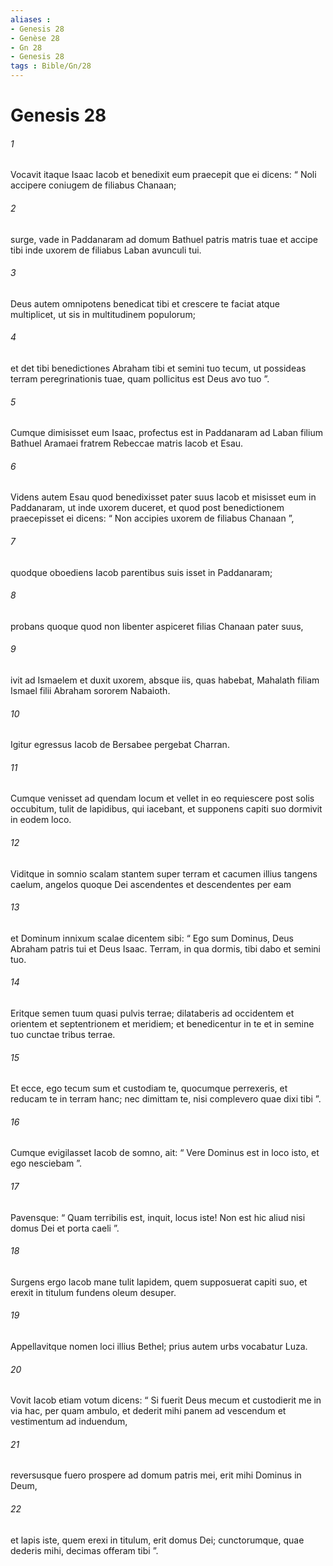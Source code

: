 ```yaml
---
aliases : 
- Genesis 28
- Genèse 28
- Gn 28
- Genesis 28
tags : Bible/Gn/28
---
```


# Genesis 28

###### 1
Vocavit itaque Isaac Iacob et benedixit eum praecepit que ei dicens: “ Noli accipere coniugem de filiabus Chanaan; 
###### 2
surge, vade in Paddanaram ad domum Bathuel patris matris tuae et accipe tibi inde uxorem de filiabus Laban avunculi tui. 
###### 3
Deus autem omnipotens benedicat tibi et crescere te faciat atque multiplicet, ut sis in multitudinem populorum; 
###### 4
et det tibi benedictiones Abraham tibi et semini tuo tecum, ut possideas terram peregrinationis tuae, quam pollicitus est Deus avo tuo ”. 
###### 5
Cumque dimisisset eum Isaac, profectus est in Paddanaram ad Laban filium Bathuel Aramaei fratrem Rebeccae matris Iacob et Esau.
###### 6
Videns autem Esau quod benedixisset pater suus Iacob et misisset eum in Paddanaram, ut inde uxorem duceret, et quod post benedictionem praecepisset ei dicens: “ Non accipies uxorem de filiabus Chanaan ”, 
###### 7
quodque oboediens Iacob parentibus suis isset in Paddanaram; 
###### 8
probans quoque quod non libenter aspiceret filias Chanaan pater suus, 
###### 9
ivit ad Ismaelem et duxit uxorem, absque iis, quas habebat, Mahalath filiam Ismael filii Abraham sororem Nabaioth.
###### 10
Igitur egressus Iacob de Bersabee pergebat Charran. 
###### 11
Cumque venisset ad quendam locum et vellet in eo requiescere post solis occubitum, tulit de lapidibus, qui iacebant, et supponens capiti suo dormivit in eodem loco. 
###### 12
Viditque in somnio scalam stantem super terram et cacumen illius tangens caelum, angelos quoque Dei ascendentes et descendentes per eam 
###### 13
et Dominum innixum scalae dicentem sibi: “ Ego sum Dominus, Deus Abraham patris tui et Deus Isaac. Terram, in qua dormis, tibi dabo et semini tuo. 
###### 14
Eritque semen tuum quasi pulvis terrae; dilataberis ad occidentem et orientem et septentrionem et meridiem; et benedicentur in te et in semine tuo cunctae tribus terrae. 
###### 15
Et ecce, ego tecum sum et custodiam te, quocumque perrexeris, et reducam te in terram hanc; nec dimittam te, nisi complevero quae dixi tibi ”.
###### 16
Cumque evigilasset Iacob de somno, ait: “ Vere Dominus est in loco isto, et ego nesciebam ”. 
###### 17
Pavensque: “ Quam terribilis est, inquit, locus iste! Non est hic aliud nisi domus Dei et porta caeli ”. 
###### 18
Surgens ergo Iacob mane tulit lapidem, quem supposuerat capiti suo, et erexit in titulum fundens oleum desuper. 
###### 19
Appellavitque nomen loci illius Bethel; prius autem urbs vocabatur Luza.
###### 20
Vovit Iacob etiam votum dicens: “ Si fuerit Deus mecum et custodierit me in via hac, per quam ambulo, et dederit mihi panem ad vescendum et vestimentum ad induendum, 
###### 21
reversusque fuero prospere ad domum patris mei, erit mihi Dominus in Deum, 
###### 22
et lapis iste, quem erexi in titulum, erit domus Dei; cunctorumque, quae dederis mihi, decimas offeram tibi ”.
